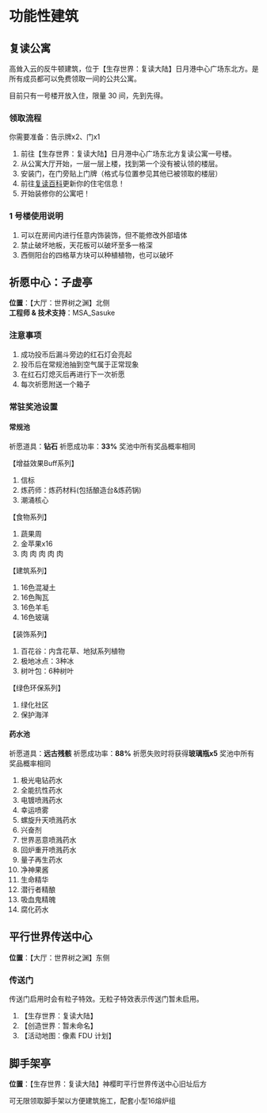 # 功能性建筑

## 复读公寓

高耸入云的反牛顿建筑，位于【生存世界：复读大陆】日月港中心广场东北方。是所有成员都可以免费领取一间的公共公寓。

目前只有一号楼开放入住，限量 30 间，先到先得。

### 领取流程

你需要准备：告示牌x2、门x1

1. 前往【生存世界：复读大陆】日月港中心广场东北方复读公寓一号楼。
2. 从公寓大厅开始，一层一层上楼，找到第一个没有被认领的楼层。
3. 安装门，在门旁贴上门牌（格式与位置参见其他已被领取的楼层）
4. 前往[复读百科](https://docs.qq.com/doc/DR2Voam1PQU5iYkh2)更新你的住宅信息！
5. 开始装修你的公寓吧！

### 1 号楼使用说明

1. 可以在房间内进行任意内饰装饰，但不能修改外部墙体
2. 禁止破坏地板，天花板可以破坏至多一格深
3. 西侧阳台的四格草方块可以种植植物，也可以破坏

## 祈愿中心：子虚亭

**位置**：【大厅：世界树之渊】北侧  
**工程师 & 技术支持**：MSA_Sasuke

### 注意事项

1. 成功投币后漏斗旁边的红石灯会亮起
2. 投币后在常规池抽到空气属于正常现象
3. 在红石灯熄灭后再进行下一次祈愿
4. 每次祈愿附送一个箱子

### 常驻奖池设置

#### 常规池

祈愿道具：**钻石** 祈愿成功率：**33%** 奖池中所有奖品概率相同

【增益效果Buff系列】

1. 信标
2. 炼药师：炼药材料(包括酿造台&炼药锅)
3. 潮涌核心

【食物系列】

1. 蔬果周
2. 金苹果x16
3. 肉 肉 肉 肉 肉

【建筑系列】

1. 16色混凝土
2. 16色陶瓦
3. 16色羊毛
4. 16色玻璃

【装饰系列】

1. 百花谷：内含花草、地狱系列植物
2. 极地冰点：3种冰
3. 树叶包：6种树叶

【绿色环保系列】

1. 绿化社区
2. 保护海洋  

#### 药水池

祈愿道具：**远古残骸** 祈愿成功率：**88%** 祈愿失败时将获得**玻璃瓶x5** 奖池中所有奖品概率相同

1. 极光电钻药水
2. 全能抗性药水
3. 电镀喷溅药水
4. 幸运喷雾
5. 螺旋升天喷溅药水
6. 兴奋剂
7. 世界恶意喷溅药水
8. 回炉重开喷溅药水
9. 量子再生药水
10. 净神果酱
11. 生命精华
12. 潜行者精酿
13. 吸血鬼精魄
14. 腐化药水

## 平行世界传送中心

**位置**：【大厅：世界树之渊】东侧

### 传送门

传送门启用时会有粒子特效。无粒子特效表示传送门暂未启用。

1. 【生存世界：复读大陆】
2. 【创造世界：暂未命名】
3. 【活动地图：像素 FDU 计划】

## 脚手架亭

**位置**：【生存世界：复读大陆】神樱町平行世界传送中心旧址后方

可无限领取脚手架以方便建筑施工，配套小型16熔炉组
